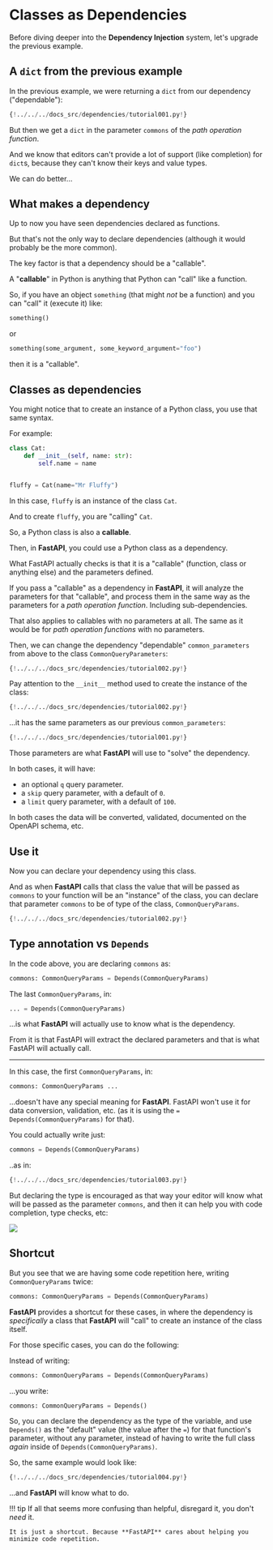 # Classes as Dependencies

Before diving deeper into the **Dependency Injection** system, let's upgrade the previous example.

## A `dict` from the previous example

In the previous example, we were returning a `dict` from our dependency ("dependable"):

```Python hl_lines="9"
{!../../../docs_src/dependencies/tutorial001.py!}
```

But then we get a `dict` in the parameter `commons` of the *path operation function*.

And we know that editors can't provide a lot of support (like completion) for `dict`s, because they can't know their keys and value types.

We can do better...

## What makes a dependency

Up to now you have seen dependencies declared as functions.

But that's not the only way to declare dependencies (although it would probably be the more common).

The key factor is that a dependency should be a "callable".

A "**callable**" in Python is anything that Python can "call" like a function.

So, if you have an object `something` (that might _not_ be a function) and you can "call" it (execute it) like:

```Python
something()
```

or

```Python
something(some_argument, some_keyword_argument="foo")
```

then it is a "callable".

## Classes as dependencies

You might notice that to create an instance of a Python class, you use that same syntax.

For example:

```Python
class Cat:
    def __init__(self, name: str):
        self.name = name


fluffy = Cat(name="Mr Fluffy")
```

In this case, `fluffy` is an instance of the class `Cat`.

And to create `fluffy`, you are "calling" `Cat`.

So, a Python class is also a **callable**.

Then, in **FastAPI**, you could use a Python class as a dependency.

What FastAPI actually checks is that it is a "callable" (function, class or anything else) and the parameters defined.

If you pass a "callable" as a dependency in **FastAPI**, it will analyze the parameters for that "callable", and process them in the same way as the parameters for a *path operation function*. Including sub-dependencies.

That also applies to callables with no parameters at all. The same as it would be for *path operation functions* with no parameters.

Then, we can change the dependency "dependable" `common_parameters` from above to the class `CommonQueryParameters`:

```Python hl_lines="11 12 13 14 15"
{!../../../docs_src/dependencies/tutorial002.py!}
```

Pay attention to the `__init__` method used to create the instance of the class:

```Python hl_lines="12"
{!../../../docs_src/dependencies/tutorial002.py!}
```

...it has the same parameters as our previous `common_parameters`:

```Python hl_lines="8"
{!../../../docs_src/dependencies/tutorial001.py!}
```

Those parameters are what **FastAPI** will use to "solve" the dependency.

In both cases, it will have:

* an optional `q` query parameter.
* a `skip` query parameter, with a default of `0`.
* a `limit` query parameter, with a default of `100`.

In both cases the data will be converted, validated, documented on the OpenAPI schema, etc.

## Use it

Now you can declare your dependency using this class.

And as when **FastAPI** calls that class the value that will be passed as `commons` to your function will be an "instance" of the class, you can declare that parameter `commons` to be of type of the class, `CommonQueryParams`.

```Python hl_lines="19"
{!../../../docs_src/dependencies/tutorial002.py!}
```

## Type annotation vs `Depends`

In the code above, you are declaring `commons` as:

```Python
commons: CommonQueryParams = Depends(CommonQueryParams)
```

The last `CommonQueryParams`, in:

```Python
... = Depends(CommonQueryParams)
```

...is what **FastAPI** will actually use to know what is the dependency.

From it is that FastAPI will extract the declared parameters and that is what FastAPI will actually call.

---

In this case, the first `CommonQueryParams`, in:

```Python
commons: CommonQueryParams ...
```

...doesn't have any special meaning for **FastAPI**. FastAPI won't use it for data conversion, validation, etc. (as it is using the `= Depends(CommonQueryParams)` for that).

You could actually write just:

```Python
commons = Depends(CommonQueryParams)
```

..as in:

```Python hl_lines="19"
{!../../../docs_src/dependencies/tutorial003.py!}
```

But declaring the type is encouraged as that way your editor will know what will be passed as the parameter `commons`, and then it can help you with code completion, type checks, etc:

<img src="/img/tutorial/dependencies/image02.png">

## Shortcut

But you see that we are having some code repetition here, writing `CommonQueryParams` twice:

```Python
commons: CommonQueryParams = Depends(CommonQueryParams)
```

**FastAPI** provides a shortcut for these cases, in where the dependency is *specifically* a class that **FastAPI** will "call" to create an instance of the class itself.

For those specific cases, you can do the following:

Instead of writing:

```Python
commons: CommonQueryParams = Depends(CommonQueryParams)
```

...you write:

```Python
commons: CommonQueryParams = Depends()
```

So, you can declare the dependency as the type of the variable, and use `Depends()` as the "default" value (the value after the `=`) for that function's parameter, without any parameter, instead of having to write the full class *again* inside of `Depends(CommonQueryParams)`.

So, the same example would look like:

```Python hl_lines="19"
{!../../../docs_src/dependencies/tutorial004.py!}
```

...and **FastAPI** will know what to do.

!!! tip
    If all that seems more confusing than helpful, disregard it, you don't *need* it.
    
    It is just a shortcut. Because **FastAPI** cares about helping you minimize code repetition.
